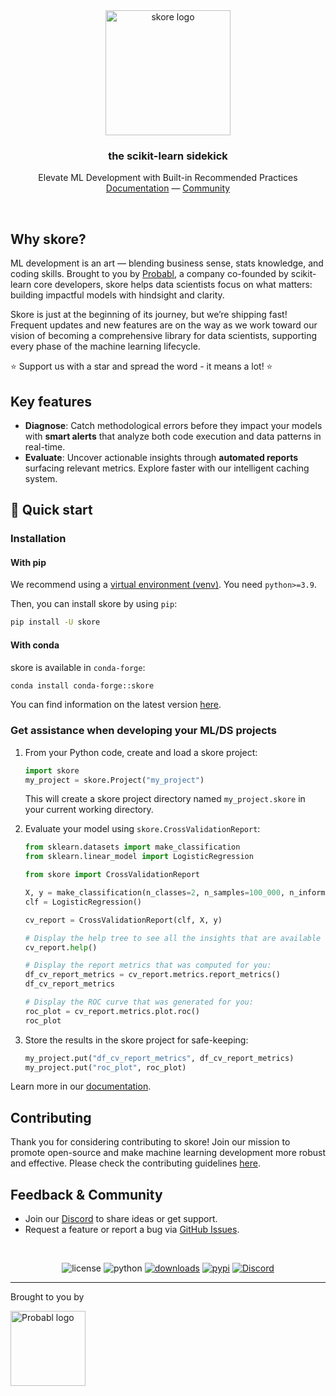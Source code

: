 <div align="center">

  <picture>
    <source srcset="https://media.githubusercontent.com/media/probabl-ai/skore/main/sphinx/_static/images/Logo_Skore_Dark@2x.svg" media="(prefers-color-scheme: dark)">
    <img width="200" src="https://media.githubusercontent.com/media/probabl-ai/skore/main/sphinx/_static/images/Logo_Skore_Light@2x.svg" alt="skore logo">
  </picture>
  <h3>the scikit-learn sidekick</h3>

Elevate ML Development with Built-in Recommended Practices \
[Documentation](https://skore.probabl.ai) — [Community](https://discord.probabl.ai)

</div>

<br />

## Why skore?

ML development is an art — blending business sense, stats knowledge, and coding skills. Brought to you by [Probabl](https://probabl.ai), a company co-founded by scikit-learn core developers, skore helps data scientists focus on what matters: building impactful models with hindsight and clarity.

Skore is just at the beginning of its journey, but we’re shipping fast! Frequent updates and new features are on the way as we work toward our vision of becoming a comprehensive library for data scientists, supporting every phase of the machine learning lifecycle.

⭐ Support us with a star and spread the word - it means a lot! ⭐


## Key features

- **Diagnose**: Catch methodological errors before they impact your models with **smart alerts** that analyze both code execution and data patterns in real-time.
- **Evaluate**: Uncover actionable insights through **automated reports** surfacing relevant metrics. Explore faster with our intelligent caching system.

## 🚀 Quick start

### Installation

#### With pip

We recommend using a [virtual environment (venv)](https://docs.python.org/3/tutorial/venv.html). You need `python>=3.9`.

Then, you can install skore by using `pip`:
```bash
pip install -U skore
```

#### With conda

skore is available in `conda-forge`:

```bash
conda install conda-forge::skore
```

You can find information on the latest version [here](https://anaconda.org/conda-forge/skore).

### Get assistance when developing your ML/DS projects

1. From your Python code, create and load a skore project:
    ```python
    import skore
    my_project = skore.Project("my_project")
    ```
    This will create a skore project directory named `my_project.skore` in your current working directory.

2. Evaluate your model using `skore.CrossValidationReport`:
    ```python
    from sklearn.datasets import make_classification
    from sklearn.linear_model import LogisticRegression

    from skore import CrossValidationReport

    X, y = make_classification(n_classes=2, n_samples=100_000, n_informative=4)
    clf = LogisticRegression()

    cv_report = CrossValidationReport(clf, X, y)

    # Display the help tree to see all the insights that are available to you
    cv_report.help()
    ```

    ```python
    # Display the report metrics that was computed for you:
    df_cv_report_metrics = cv_report.metrics.report_metrics()
    df_cv_report_metrics
    ```

    ```python
    # Display the ROC curve that was generated for you:
    roc_plot = cv_report.metrics.plot.roc()
    roc_plot
    ```

3. Store the results in the skore project for safe-keeping:
    ```python
    my_project.put("df_cv_report_metrics", df_cv_report_metrics)
    my_project.put("roc_plot", roc_plot)
    ```

Learn more in our [documentation](https://skore.probabl.ai).


## Contributing

Thank you for considering contributing to skore! Join our mission to promote open-source and make machine learning development more robust and effective. Please check the contributing guidelines [here](https://github.com/probabl-ai/skore/blob/main/CONTRIBUTING.rst).


## Feedback & Community

-   Join our [Discord](https://discord.probabl.ai/) to share ideas or get support.
-   Request a feature or report a bug via [GitHub Issues](https://github.com/probabl-ai/skore/issues).

<br />

<div align="center">

  ![license](https://img.shields.io/pypi/l/skore)
  ![python](https://img.shields.io/badge/python-3.9%20%7C%203.10%20%7C%203.11%20%7C%203.12-blue?style=flat&logo=python)
  [![downloads](https://static.pepy.tech/badge/skore/month)](https://pepy.tech/projects/skore)
  [![pypi](https://img.shields.io/pypi/v/skore)](https://pypi.org/project/skore/)
  [![Discord](https://img.shields.io/badge/Discord-%235865F2.svg?logo=discord&logoColor=white)](https://discord.probabl.ai/)

</div>

---

Brought to you by

<a href="https://probabl.ai" target="_blank">
    <picture>
        <source srcset="https://media.githubusercontent.com/media/probabl-ai/skore/main/sphinx/_static/images/Probabl-logo-orange.png" media="(prefers-color-scheme: dark)">
        <img width="120" src="https://media.githubusercontent.com/media/probabl-ai/skore/main/sphinx/_static/images/Probabl-logo-blue.png" alt="Probabl logo">
    </picture>
</a>
